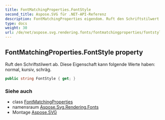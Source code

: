 ```yaml
---
title: FontMatchingProperties.FontStyle
second_title: Aspose.SVG für .NET-API-Referenz
description: FontMatchingProperties eigendom. Ruft den Schriftstilwert ab. Diese Eigenschaft kann folgende Werte haben normal kursiv schräg.
type: docs
weight: 30
url: /de/net/aspose.svg.rendering.fonts/fontmatchingproperties/fontstyle/
---
```

## FontMatchingProperties.FontStyle property

Ruft den Schriftstilwert ab. Diese Eigenschaft kann folgende Werte haben: normal, kursiv, schräg.

```csharp
public string FontStyle { get; }
```

### Siehe auch

* class [FontMatchingProperties](../)
* namensraum [Aspose.Svg.Rendering.Fonts](../../fontmatchingproperties/)
* Montage [Aspose.SVG](../../../)



